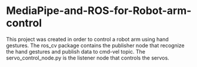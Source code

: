 # MediaPipe-and-ROS-for-Robot-arm-control
This project was created in order to control a robot arm using hand gestures.
The ros_cv package contains the publisher node that recognize the hand gestures and publish data to cmd-vel topic.
The servo_control_node.py is the listener node that controls the servos. 
